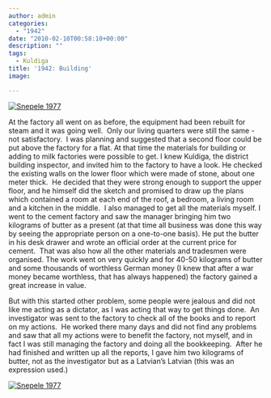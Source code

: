 ```yaml
---
author: admin
categories:
  - "1942"
date: "2010-02-10T00:58:10+00:00"
description: ""
tags:
  - Kuldiga
title: '1942: Building'
image: 

---
```

[![Snepele 1977](http://farm3.static.flickr.com/2768/4320552826_b44014eb8b.jpg)](http://www.flickr.com/photos/64918212@N00/4320552826/ "Snepele 1977")

At the factory all went on as before, the equipment had been rebuilt for steam and it was going well.  Only our living quarters were still the same - not satisfactory.  I was planning and suggested that a second floor could be put above the factory for a flat. At that time the materials for building or adding to milk factories were possible to get. I knew Kuldiga, the district building inspector, and invited him to the factory to have a look. He checked the existing walls on the lower floor which were made of stone, about one meter thick.  He decided that they were strong enough to support the upper floor, and he himself did the sketch and promised to draw up the plans which contained a room at each end of the roof, a bedroom, a living room and a kitchen in the middle.  I also managed to get all the materials myself. I went to the cement factory and saw the manager bringing him two kilograms of butter as a present (at that time all business was done this way by seeing the appropriate person on a one-to-one basis). He put the butter in his desk drawer and wrote an official order at the current price for cement.  That was also how all the other materials and tradesmen were organised. The work went on very quickly and for 40-50 kilograms of butter and some thousands of worthless German money (I knew that after a war money became worthless, that has always happened) the factory gained a great increase in value.

But with this started other problem, some people were jealous and did not like me acting as a dictator, as I was acting that way to get things done.  An investigator was sent to the factory to check all of the books and to report on my actions.  He worked there many days and did not find any problems and saw that all my actions were to benefit the factory, not myself, and in fact I was still managing the factory and doing all the bookkeeping.  After he had finished and written up all the reports, I gave him two kilograms of butter, not as the investigator but as a Latvian’s Latvian (this was an expression used.)

[![Snepele 1977](http://farm5.static.flickr.com/4040/4319829833_c1415dc557.jpg)](http://www.flickr.com/photos/64918212@N00/4319829833/ "Snepele 1977")
